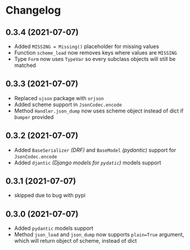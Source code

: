 # Changelog

## 0.3.4 (2021-07-07)

+ Added `MISSING = Missing()` placeholder for missing values
+ Function `scheme_load` now removes keys where values are `MISSING`
+ Type `Form` now uses `TypeVar` so every subclass objects will still be matched

## 0.3.3 (2021-07-07)

+ Replaced `ujson` package with `orjson`
+ Added scheme support in `JsonCodec.encode`
+ Method `Handler.json_dump` now uses scheme object instead of dict if `Dumper` provided

## 0.3.2 (2021-07-07)

+ Added `BaseSerializer` _(DRF)_ and `BaseModel` _(pydantic)_ support for `JsonCodec.encode`
+ Added `djantic` _(Django models for `pydatic`)_ models support

## 0.3.1 (2021-07-07)

+ skipped due to bug with pypi

## 0.3.0 (2021-07-07)

+ Added `pydantic` models support
+ Method `json_load` and `json_dump` now supports `plain=True` argument, which will return object of scheme, instead of
  dict
